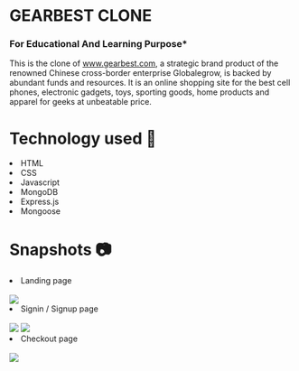 # GEARBEST CLONE

### For Educational And Learning Purpose*
This is the clone of www.gearbest.com, a strategic brand product of the renowned Chinese cross-border enterprise Globalegrow, is backed by abundant funds and resources. It is an online shopping site for the best cell phones, electronic gadgets, toys, sporting goods, home products and apparel for geeks at unbeatable price.

# Technology used 🌟
<li>HTML</li>
<li>CSS</li>
<li>Javascript</li>
<li>MongoDB</li>
<li>Express.js</li>
<li>Mongoose</li>

# Snapshots 📷
<li>Landing page</li><br>
<img src="https://user-images.githubusercontent.com/91675857/158955318-04da2c99-9a3e-4910-9385-98e035e24be9.png">
<li>Signin / Signup page</li><br>
<img src="https://user-images.githubusercontent.com/91675857/158955333-ee4f92d1-56f3-4399-826f-2aefa29e1539.png">
<img src="https://user-images.githubusercontent.com/91675857/158955344-781dc0c4-5358-4605-af4c-b2a71751fcb3.png">
<li>Checkout page</li><br>
<img src="https://user-images.githubusercontent.com/91675857/158955361-ff621300-381b-4db3-a8ad-ddb97ed2043e.png">
